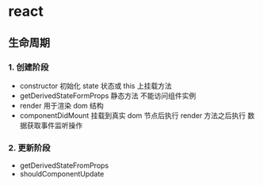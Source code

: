 # react

## 生命周期

### 1. 创建阶段

- constructor 初始化 state 状态或 this 上挂载方法
- getDerivedStateFormProps 静态方法 不能访问组件实例
- render 用于渲染 dom 结构
- componentDidMount 挂载到真实 dom 节点后执行 render 方法之后执行 数据获取事件监听操作

### 2. 更新阶段
- getDerivedStateFromProps
- shouldComponentUpdate


